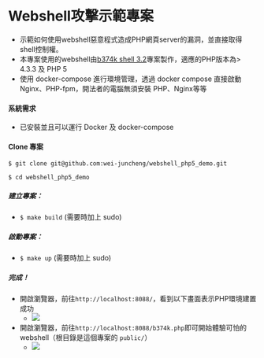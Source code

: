 # Webshell攻擊示範專案
- 示範如何使用webshell惡意程式造成PHP網頁server的漏洞，並直接取得shell控制權。
- 本專案使用的webshell由[b374k shell 3.2](https://github.com/b374k/b374k)專案製作，適應的PHP版本為> 4.3.3 及 PHP 5
-   使用 docker-compose 進行環境管理，透過 docker compose 直接啟動 Nginx、PHP-fpm，開法者的電腦無須安裝 PHP、Nginx等等

#### 系統需求

-   已安裝並且可以運行 Docker 及 docker-compose

#### Clone 專案

`$ git clone git@github.com:wei-juncheng/webshell_php5_demo.git`

`$ cd webshell_php5_demo`

##### 建立專案：

-   `$ make build` (需要時加上 sudo)

##### 啟動專案：

-   `$ make up` (需要時加上 sudo)

##### 完成！
- 開啟瀏覽器，前往`http://localhost:8088/`，看到以下畫面表示PHP環境建置成功
    - ![](https://i.imgur.com/RaPSwCi.png)
- 開啟瀏覽器，前往`http://localhost:8088/b374k.php`即可開始體驗可怕的webshell（根目錄是這個專案的 `public/`）
    - ![](https://i.imgur.com/WPp7nNq.png)